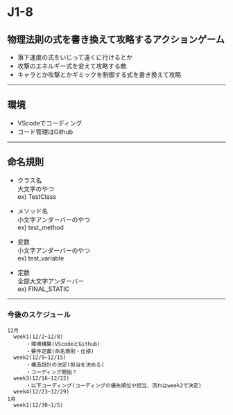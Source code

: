 # J1-8

## 物理法則の式を書き換えて攻略するアクションゲーム

* 落下速度の式をいじって遠くに行けるとか  
* 攻撃のエネルギー式を変えて攻略する敵  
* キャラとか攻撃とかギミックを制御する式を書き換えて攻略

***

## 環境

* VScodeでコーディング
* コード管理はGithub

***

## 命名規則

* クラス名  
大文字のやつ  
ex) TestClass  

* メソッド名  
小文字アンダーバーのやつ  
ex) test_method  

* 変数  
小文字アンダーバーのやつ  
ex) test_variable  

* 定数  
全部大文字アンダーバー  
ex) FINAL_STATIC  

***

### 今後のスケジュール

    12月
      week1(12/2~12/8)  
          ・環境構築(VScodeとGithub)
          ・要件定義(命名規則・仕様)
      week2(12/9~12/15)  
          ・構造設計の決定(担当を決める)
          ・コーディング開始？
      week3(12/16~12/22)  
          ・以下コーディング(コーディングの優先順位や担当、流れはweek2で決定)
      week4(12/23~12/29)  
    1月  
      week1(12/30~1/5)
